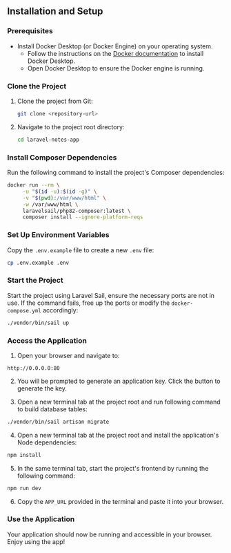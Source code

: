## Installation and Setup

### Prerequisites

-   Install Docker Desktop (or Docker Engine) on your operating system.
    -   Follow the instructions on the [Docker documentation](https://docs.docker.com/desktop/) to install Docker Desktop.
    -   Open Docker Desktop to ensure the Docker engine is running.

### Clone the Project

1. Clone the project from Git:

    ```sh
    git clone <repository-url>
    ```

2. Navigate to the project root directory:
    ```sh
    cd laravel-notes-app
    ```

### Install Composer Dependencies

Run the following command to install the project's Composer dependencies:

```sh
docker run --rm \
     -u "$(id -u):$(id -g)" \
     -v "$(pwd):/var/www/html" \
     -w /var/www/html \
     laravelsail/php82-composer:latest \
     composer install --ignore-platform-reqs
```

### Set Up Environment Variables

Copy the `.env.example` file to create a new `.env` file:

```sh
cp .env.example .env
```

### Start the Project

Start the project using Laravel Sail, ensure the necessary ports are not in use. If the command fails, free up the ports or modify the `docker-compose.yml` accordingly:

```sh
./vendor/bin/sail up
```

### Access the Application

1. Open your browser and navigate to:

```arduino
http://0.0.0.0:80
```

2. You will be prompted to generate an application key. Click the button to generate the key.

3. Open a new terminal tab at the project root and run following command to build database tables:

```sh
./vendor/bin/sail artisan migrate
```

4. Open a new terminal tab at the project root and install the application's Node dependencies:

```sh
npm install
```

5. In the same terminal tab, start the project's frontend by running the following command:

```sh
npm run dev
```

6. Copy the `APP_URL` provided in the terminal and paste it into your browser.

### Use the Application

Your application should now be running and accessible in your browser. Enjoy using the app!
